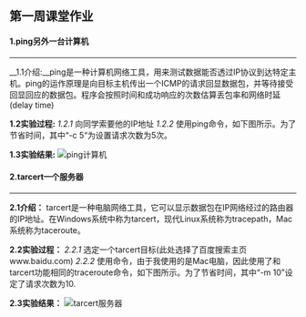 ## 第一周课堂作业

#### 1.ping另外一台计算机
- - - - - - -
__1.1介绍:__ping是一种计算机网络工具，用来测试数据能否透过IP协议到达特定主机。ping的运作原理是向目标主机传出一个ICMP的请求回显数据包，并等待接受回显回应的数据包。程序会按照时间和成功响应的次数估算丢包率和网络时延(delay time)

__1.2实验过程:__
*1.2.1* 向同学索要他的IP地址
*1.2.2* 使用ping命令，如下图所示。为了节省时间，其中“-c 5“为设置请求次数为5次。

__1.3实验结果:__
![ping计算机](https://picture-1301351492.cos.ap-beijing.myqcloud.com/computer_network/picture_1.jpg)

#### 2.tarcert一个服务器
-----------
__2.1介绍：__
tarcert是一种电脑网络工具，它可以显示数据包在IP网络经过的路由器的IP地址。在Windows系统中称为tarcert，现代Linux系统称为tracepath，Mac系统称为taceroute。

__2.2实验过程：__
*2.2.1* 选定一个tarcert目标(此处选择了百度搜索主页www.baidu.com)
*2.2.2* 使用命令，由于我使用的是Mac电脑，因此使用了和tarcert功能相同的traceroute命令，如下图所示。为了节省时间，其中“-m 10”设定了请求次数为10.

__2.3实验结果：__
![tarcert服务器](https://picture-1301351492.cos.ap-beijing.myqcloud.com/computer_network/picture_2.jpg)

